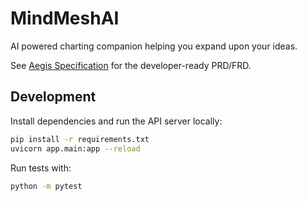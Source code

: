 # MindMeshAI
AI powered charting companion helping you expand upon your ideas.

See [Aegis Specification](docs/AEGIS_SPEC.md) for the developer-ready PRD/FRD.

## Development

Install dependencies and run the API server locally:

```bash
pip install -r requirements.txt
uvicorn app.main:app --reload
```

Run tests with:

```bash
python -m pytest
```
